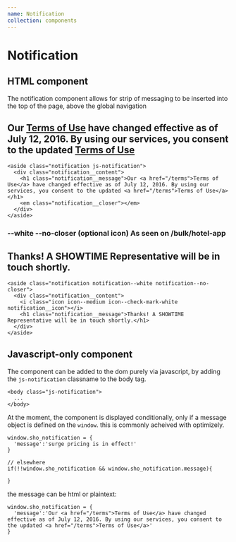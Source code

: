 ```yaml
---
name: Notification
collection: components
---
```


# Notification

## HTML component
The notification component allows for  strip of messaging to be inserted into the top of the page, above the global navigation

<aside class="notification js-notification">
  <div class="notification__content">  
    <h1 class="notification__message">Our <a href="/terms">Terms of Use</a> have changed effective as of July 12, 2016. By using our services, you consent to the updated <a href="/terms">Terms of Use</a></h1>
    <em class="notification__closer"></em>
  </div>  
</aside>

```
<aside class="notification js-notification">
  <div class="notification__content">  
    <h1 class="notification__message">Our <a href="/terms">Terms of Use</a> have changed effective as of July 12, 2016. By using our services, you consent to the updated <a href="/terms">Terms of Use</a></h1>
    <em class="notification__closer"></em>
  </div>  
</aside>
```

### --white --no-closer (optional icon) As seen on /bulk/hotel-app

<aside class="notification notification--white notification--no-closer">
  <div class="notification__content">
    <i class="icon icon--medium icon--check-mark-white notification__icon"></i>
    <h1 class="notification__message">Thanks! A SHOWTIME Representative will be in touch shortly.</h1>
  </div>
</aside>

```
<aside class="notification notification--white notification--no-closer">
  <div class="notification__content">
    <i class="icon icon--medium icon--check-mark-white notification__icon"></i>
    <h1 class="notification__message">Thanks! A SHOWTIME Representative will be in touch shortly.</h1>
  </div>
</aside>
```

## Javascript-only component

The component can be added to the dom purely via javascript, by adding the `js-notification` classname to the body tag. 

```
<body class="js-notification">
  ...
</body>
```

At the moment, the component is displayed conditionally, only if a message object is defined on the `window`. this is commonly acheived with optimizely.

```
window.sho_notification = {
  'message':'surge pricing is in effect!'
}

// elsewhere
if(!!window.sho_notification && window.sho_notification.message){
  
}
```

the message can be html or plaintext:


```
window.sho_notification = {
  'message':'Our <a href="/terms">Terms of Use</a> have changed effective as of July 12, 2016. By using our services, you consent to the updated <a href="/terms">Terms of Use</a>'
}
```

